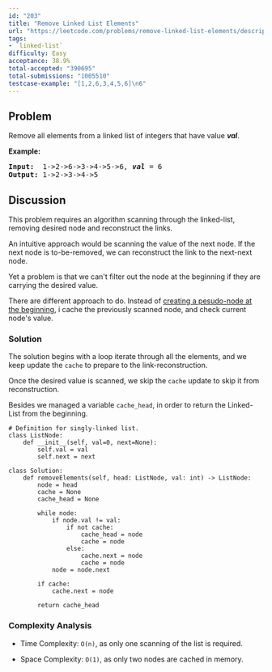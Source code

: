 ```yaml
---
id: "203"
title: "Remove Linked List Elements"
url: "https://leetcode.com/problems/remove-linked-list-elements/description/"
tags:
- `linked-list`
difficulty: Easy
acceptance: 38.9%
total-accepted: "390695"
total-submissions: "1005510"
testcase-example: "[1,2,6,3,4,5,6]\n6"
---
```


## Problem

<p>Remove all elements from a linked list of integers that have value <b><i>val</i></b>.</p>

<p><b>Example:</b></p>

<pre>
<b>Input:</b>  1-&gt;2-&gt;6-&gt;3-&gt;4-&gt;5-&gt;6, <em><b>val</b></em> = 6
<b>Output:</b> 1-&gt;2-&gt;3-&gt;4-&gt;5
</pre>

## Discussion

This problem requires an algorithm scanning through the linked-list, removing
desired node and reconstruct the links.

An intuitive approach would be scanning the value of the next node.
If the next node is to-be-removed, we can reconstruct the link to the
next-next node.

Yet a problem is that we can't filter out the node at the beginning if they
are carrying the desired value.

There are different approach to do. Instead of [creating a pesudo-node at the
beginning](https://leetcode.com/explore/challenge/card/july-leetcoding-challenge/546/week-3-july-15th-july-21st/3396/discuss/746590/O(n)-time-O(1)-space-solution-wvideo-whiteboard-explanation),
i cache the previously scanned node, and check current node's value.

### Solution

The solution begins with a loop iterate through all the elements,
and we keep update the `cache` to prepare to the link-reconstruction.

Once the desired value is scanned, we skip the `cache` update to skip it
from reconstruction.

Besides we managed a variable `cache_head`, in order to return the Linked-List
from the beginning.

```py3
# Definition for singly-linked list.
class ListNode:
    def __init__(self, val=0, next=None):
        self.val = val
        self.next = next

class Solution:
    def removeElements(self, head: ListNode, val: int) -> ListNode:
        node = head
        cache = None
        cache_head = None

        while node:
            if node.val != val:
                if not cache:
                    cache_head = node
                    cache = node
                else:
                    cache.next = node
                    cache = node
            node = node.next

        if cache:
            cache.next = node

        return cache_head
```

### Complexity Analysis

- Time Complexity: `O(n)`, as only one scanning of the list is required.

- Space Complexity: `O(1)`, as only two nodes are cached in memory.
